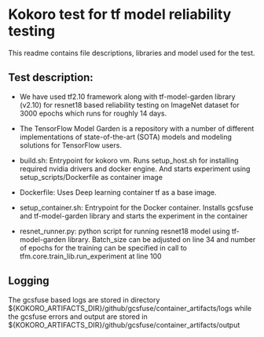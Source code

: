 # Kokoro test for tf model reliability testing

This readme contains file descriptions, libraries and model used for the test.

## Test description:

* We have used tf2.10 framework along with tf-model-garden library (v2.10) 
for resnet18 based reliability testing on ImageNet dataset for 3000 epochs
which runs for roughly 14 days.

* The TensorFlow Model Garden is a repository with a number of different 
implementations of state-of-the-art (SOTA) models and modeling solutions for TensorFlow users.

* build.sh: Entrypoint for kokoro vm. Runs setup_host.sh for installing required nvidia drivers
and docker engine. And starts experiment using setup_scripts/Dockerfile as container image

* Dockerfile: Uses Deep learning container tf as a base image.

* setup_container.sh: Entrypoint for the Docker container. Installs gcsfuse and tf-model-garden
library and starts the experiment in the container

* resnet_runner.py: python script for running resnet18 model using tf-model-garden library.
Batch_size can be adjusted on line 34 and number of epochs for the training can be specified in call
to tfm.core.train_lib.run_experiment at line 100

## Logging
The gcsfuse based logs are stored in directory ${KOKORO_ARTIFACTS_DIR}/github/gcsfuse/container_artifacts/logs
while the gcsfuse errors and output are stored in ${KOKORO_ARTIFACTS_DIR}/github/gcsfuse/container_artifacts/output
